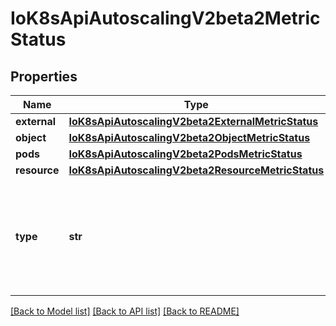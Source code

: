 # IoK8sApiAutoscalingV2beta2MetricStatus

## Properties
Name | Type | Description | Notes
------------ | ------------- | ------------- | -------------
**external** | [**IoK8sApiAutoscalingV2beta2ExternalMetricStatus**](IoK8sApiAutoscalingV2beta2ExternalMetricStatus.md) |  | [optional] 
**object** | [**IoK8sApiAutoscalingV2beta2ObjectMetricStatus**](IoK8sApiAutoscalingV2beta2ObjectMetricStatus.md) |  | [optional] 
**pods** | [**IoK8sApiAutoscalingV2beta2PodsMetricStatus**](IoK8sApiAutoscalingV2beta2PodsMetricStatus.md) |  | [optional] 
**resource** | [**IoK8sApiAutoscalingV2beta2ResourceMetricStatus**](IoK8sApiAutoscalingV2beta2ResourceMetricStatus.md) |  | [optional] 
**type** | **str** | type is the type of metric source.  It will be one of \&quot;Object\&quot;, \&quot;Pods\&quot; or \&quot;Resource\&quot;, each corresponds to a matching field in the object. | 

[[Back to Model list]](../README.md#documentation-for-models) [[Back to API list]](../README.md#documentation-for-api-endpoints) [[Back to README]](../README.md)

